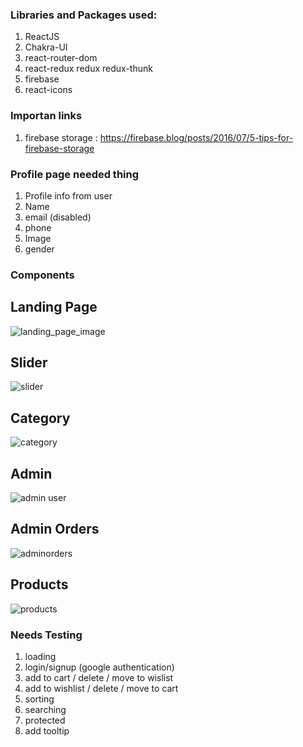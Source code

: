### Libraries and Packages used:
1. ReactJS
2. Chakra-UI
3. react-router-dom
4. react-redux redux redux-thunk
5. firebase
6. react-icons


### Importan links
1. firebase storage : https://firebase.blog/posts/2016/07/5-tips-for-firebase-storage


### Profile page needed thing
1. Profile info from user
1. Name
2. email (disabled)
3. phone
4. Image
5. gender

### Components
## Landing Page
![landing_page_image](https://user-images.githubusercontent.com/112635764/213984534-9b1b7189-373c-40a8-97c5-14c015add800.png)

## Slider
![slider](https://user-images.githubusercontent.com/112635764/213984567-0d27d075-3a9d-48e0-9951-ff414c73b068.png)

## Category
![category](https://user-images.githubusercontent.com/112635764/213984695-746de2dd-0fe1-4838-8416-8ab308057c47.png)

## Admin 
![admin user](https://user-images.githubusercontent.com/112635764/213984745-43b41bf6-c0c4-4373-9a86-26eff0d230e9.png)

## Admin Orders
![adminorders](https://user-images.githubusercontent.com/112635764/213984977-5d9cb83e-4a23-4536-884a-b18d1172a46c.png)

## Products
![products](https://user-images.githubusercontent.com/112635764/213984768-106c6e7f-fd95-40a0-9eff-bf2e9f3221e0.png)

<!-- Testing -->
### Needs Testing
1. loading
2. login/signup (google authentication)
3. add to cart / delete / move to wislist
4. add to wishlist / delete / move to cart
5. sorting 
6. searching
7. protected
8. add tooltip

